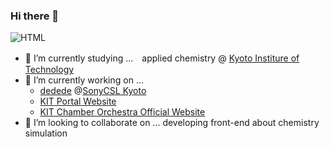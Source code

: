 ### Hi there 👋
![HTML](https://img.shields.io/badge/-HTML5-333.svg?logo=html5&style=flat)

- 🧪 I’m currently studying ...　applied chemistry @ [Kyoto Institure of Technology](https://www.kit.ac.jp/en/)
- 🔭 I’m currently working on ... 
  - [dedede](https://www.sonycsl.co.jp/kyoto/projects/dedede/) @[SonyCSL Kyoto](https://www.sonycsl.co.jp/kyoto/)
  - [KIT Portal Website](portal.kyotoinst.tech)
  - [KIT Chamber Orchestra Official Website](www.shitsukan.info)
- 🔎 I’m looking to collaborate on ... developing front-end about chemistry simulation

<!--
**fox-Nh133/fox-Nh133** is a ✨ _special_ ✨ repository because its `README.md` (this file) appears on your GitHub profile.

Here are some ideas to get you started:

- 🔭 I’m currently working on ...
- 🌱 I’m currently learning ...
- 👯 I’m looking to collaborate on ...
- 🤔 I’m looking for help with ...
- 💬 Ask me about ...
- 📫 How to reach me: ...
- 😄 Pronouns: ...
- ⚡ Fun fact: ...
-->
